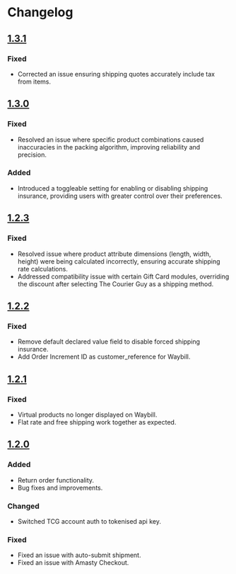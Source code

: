 # Changelog

## [1.3.1](https://github.com/The-Courier-Guy/TCG_Magento_2/releases/tag/v1.3.1)

### Fixed

- Corrected an issue ensuring shipping quotes accurately include tax from items.

## [1.3.0](https://github.com/The-Courier-Guy/TCG_Magento_2/releases/tag/v1.3.0)

### Fixed

- Resolved an issue where specific product combinations caused inaccuracies in the packing algorithm, improving reliability and precision.

### Added

- Introduced a toggleable setting for enabling or disabling shipping insurance, providing users with greater control over their preferences.

## [1.2.3](https://github.com/The-Courier-Guy/TCG_Magento_2/releases/tag/v1.2.3)

### Fixed

- Resolved issue where product attribute dimensions (length, width, height) were being calculated incorrectly, ensuring
  accurate shipping rate calculations.
- Addressed compatibility issue with certain Gift Card modules, overriding the discount after selecting The Courier Guy
  as a shipping method.

## [1.2.2](https://github.com/The-Courier-Guy/TCG_Magento_2/releases/tag/v1.2.2)

### Fixed

- Remove default declared value field to disable forced shipping insurance.
- Add Order Increment ID as customer_reference for Waybill.

## [1.2.1](https://github.com/The-Courier-Guy/TCG_Magento_2/releases/tag/v1.2.1)

### Fixed

- Virtual products no longer displayed on Waybill.
- Flat rate and free shipping work together as expected.

## [1.2.0](https://github.com/The-Courier-Guy/TCG_Magento_2/releases/tag/v1.2.0)

### Added

- Return order functionality.
- Bug fixes and improvements.

### Changed

- Switched TCG account auth to tokenised api key.

### Fixed

- Fixed an issue with auto-submit shipment.
- Fixed an issue with Amasty Checkout.

